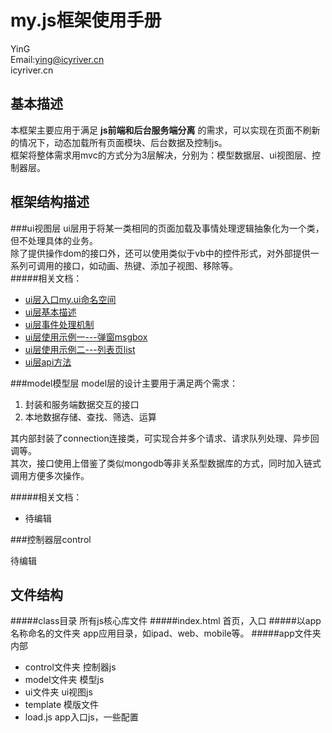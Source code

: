 my.js框架使用手册
=

YinG<br>
Email:<ying@icyriver.cn><br>
icyriver.cn

基本描述
-
本框架主要应用于满足 **js前端和后台服务端分离** 的需求，可以实现在页面不刷新的情况下，动态加载所有页面模块、后台数据及控制js。<br>
框架将整体需求用mvc的方式分为3层解决，分别为：模型数据层、ui视图层、控制器层。<br>

框架结构描述
-
###ui视图层
ui层用于将某一类相同的页面加载及事情处理逻辑抽象化为一个类，但不处理具体的业务。<br>
除了提供操作dom的接口外，还可以使用类似于vb中的控件形式，对外部提供一系列可调用的接口，如动画、热键、添加子视图、移除等。<br>
#####相关文档：

* [ui层入口my.ui命名空间](/doc/ui层入口my.ui命名空间.md/)
* [ui层基本描述](/doc/ui层基本描述.md/)
* [ui层事件处理机制](/doc/ui层事件处理机制.md/)
* [ui层使用示例一---弹窗msgbox](/doc/ui层使用示例一.md/)
* [ui层使用示例二---列表页list](/doc/ui层使用示例二.md/)
* [ui层api方法](/doc/ui层api方法.md/)

###model模型层
model层的设计主要用于满足两个需求：

1. 封装和服务端数据交互的接口
2. 本地数据存储、查找、筛选、运算

其内部封装了connection连接类，可实现合并多个请求、请求队列处理、异步回调等。<br>
其次，接口使用上借鉴了类似mongodb等非关系型数据库的方式，同时加入链式调用方便多次操作。

#####相关文档：

* 待编辑


###控制器层control

待编辑

文件结构
-
#####class目录
所有js核心库文件
#####index.html
首页，入口
#####以app名称命名的文件夹
app应用目录，如ipad、web、mobile等。
#####app文件夹内部
* control文件夹  控制器js
* model文件夹  模型js
* ui文件夹  ui视图js
* template 模版文件
* load.js app入口js，一些配置







